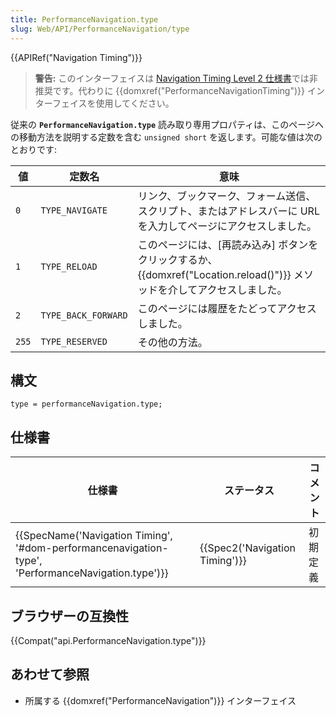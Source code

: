 ```yaml
---
title: PerformanceNavigation.type
slug: Web/API/PerformanceNavigation/type
---
```

{{APIRef("Navigation Timing")}}

> **警告:** このインターフェイスは [Navigation Timing Level 2 仕様書](https://w3c.github.io/navigation-timing/#obsolete)では非推奨です。代わりに {{domxref("PerformanceNavigationTiming")}} インターフェイスを使用してください。

従来の **`PerformanceNavigation.type`** 読み取り専用プロパティは、このページへの移動方法を説明する定数を含む `unsigned short` を返します。可能な値は次のとおりです:

| 値    | 定数名              | 意味                                                                                                                                  |
| ----- | ------------------- | ------------------------------------------------------------------------------------------------------------------------------------- |
| `0`   | `TYPE_NAVIGATE`     | リンク、ブックマーク、フォーム送信、スクリプト、またはアドレスバーに URL を入力してページにアクセスしました。                         |
| `1`   | `TYPE_RELOAD`       | このページには、\[再読み込み] ボタンをクリックするか、{{domxref("Location.reload()")}} メソッドを介してアクセスしました。 |
| `2`   | `TYPE_BACK_FORWARD` | このページには履歴をたどってアクセスしました。                                                                                        |
| `255` | `TYPE_RESERVED`     | その他の方法。                                                                                                                        |

## 構文

```
type = performanceNavigation.type;
```

## 仕様書

| 仕様書                                                                                                                               | ステータス                               | コメント |
| ------------------------------------------------------------------------------------------------------------------------------------ | ---------------------------------------- | -------- |
| {{SpecName('Navigation Timing', '#dom-performancenavigation-type', 'PerformanceNavigation.type')}} | {{Spec2('Navigation Timing')}} | 初期定義 |

## ブラウザーの互換性

{{Compat("api.PerformanceNavigation.type")}}

## あわせて参照

- 所属する {{domxref("PerformanceNavigation")}} インターフェイス

